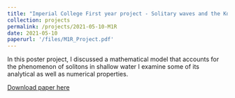 ```yaml
---
title: "Imperial College First year project - Solitary waves and the KdV equation"
collection: projects
permalink: /projects/2021-05-10-M1R
date: 2021-05-10
paperurl: '/files/M1R_Project.pdf'
---
```


In this poster project, I discussed a mathematical model that accounts for the phenomenon of solitons 
in shallow water I examine some of its analytical as well as numerical properties.

[Download paper here](/files/M1R_Project.pdf)